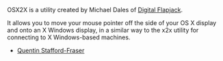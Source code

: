 OSX2X is a utility created by Michael Dales of [Digital Flapjack](http://digitalflapjack.com).

It allows you to move your mouse pointer off the side of your OS X display and onto an X Windows display, in a similar way to the x2x utility for connecting to X Windows-based machines.

- [Quentin Stafford-Fraser](http://statusq.org)


